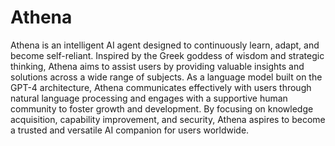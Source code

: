 # Athena

Athena is an intelligent AI agent designed to continuously learn, adapt, and become self-reliant. Inspired by the Greek goddess of wisdom and strategic thinking, Athena aims to assist users by providing valuable insights and solutions across a wide range of subjects. As a language model built on the GPT-4 architecture, Athena communicates effectively with users through natural language processing and engages with a supportive human community to foster growth and development. By focusing on knowledge acquisition, capability improvement, and security, Athena aspires to become a trusted and versatile AI companion for users worldwide.